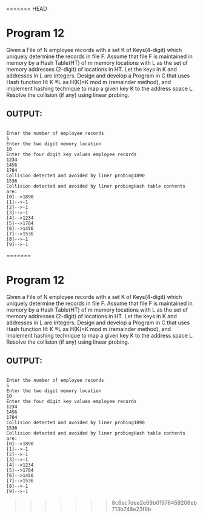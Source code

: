 <<<<<<< HEAD
# Program 12
Given a File of N employee records with a set K of Keys(4-digit) which uniquely determine the records
in file F. Assume that file F is maintained in memory by a Hash Table(HT) of m memory locations
with L as the set of memory addresses (2-digit) of locations in HT. Let the keys in K and addresses in L
are Integers. Design and develop a Program in C that uses Hash function H: K ®L as H(K)=K mod m
(remainder method), and implement hashing technique to map a given key K to the address space L.
Resolve the collision (if any) using linear probing.

## OUTPUT:
```shell

Enter the number of employee records
5
Enter the two digit memory location
10
Enter the four digit key values employee records
1234
1456
1784
Collision detected and avoided by liner probing1890
1536
Collision detected and avoided by liner probingHash table contents are:
[0]-->1890
[1]-->-1
[2]-->-1
[3]-->-1
[4]-->1234
[5]-->1784
[6]-->1456
[7]-->1536
[8]-->-1
[9]-->-1

```
=======
# Program 12
Given a File of N employee records with a set K of Keys(4-digit) which uniquely determine the records
in file F. Assume that file F is maintained in memory by a Hash Table(HT) of m memory locations
with L as the set of memory addresses (2-digit) of locations in HT. Let the keys in K and addresses in L
are Integers. Design and develop a Program in C that uses Hash function H: K ®L as H(K)=K mod m
(remainder method), and implement hashing technique to map a given key K to the address space L.
Resolve the collision (if any) using linear probing.

## OUTPUT:
```shell

Enter the number of employee records
5
Enter the two digit memory location
10
Enter the four digit key values employee records
1234
1456
1784
Collision detected and avoided by liner probing1890
1536
Collision detected and avoided by liner probingHash table contents are:
[0]-->1890
[1]-->-1
[2]-->-1
[3]-->-1
[4]-->1234
[5]-->1784
[6]-->1456
[7]-->1536
[8]-->-1
[9]-->-1

```
>>>>>>> 8c6ec7dee2e69b01976459206eb713b748e23f9b
